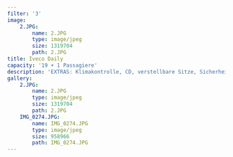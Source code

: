 ```yaml
---
filter: '3'
image:
    2.JPG:
        name: 2.JPG
        type: image/jpeg
        size: 1319704
        path: 2.JPG
title: Iveco Daily
capacity: '19 + 1 Passagiere'
description: 'EXTRAS: Klimakontrolle, CD, verstellbare Sitze, Sicherheitsgurt'
gallery:
    2.JPG:
        name: 2.JPG
        type: image/jpeg
        size: 1319704
        path: 2.JPG
    IMG_0274.JPG:
        name: IMG_0274.JPG
        type: image/jpeg
        size: 958966
        path: IMG_0274.JPG
---
```


